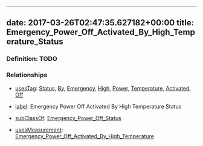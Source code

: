 
---
date: 2017-03-26T02:47:35.627182+00:00
title: Emergency_Power_Off_Activated_By_High_Temperature_Status
---
### Definition: TODO

### Relationships

* [usesTag](https://brickschema.org/schema/1.0/BrickFrame#usesTag): [Status](https://brickschema.org/schema/1.0/BrickTag#Status), [By](https://brickschema.org/schema/1.0/BrickTag#By), [Emergency](https://brickschema.org/schema/1.0/BrickTag#Emergency), [High](https://brickschema.org/schema/1.0/BrickTag#High), [Power](https://brickschema.org/schema/1.0/BrickTag#Power), [Temperature](https://brickschema.org/schema/1.0/BrickTag#Temperature), [Activated](https://brickschema.org/schema/1.0/BrickTag#Activated), [Off](https://brickschema.org/schema/1.0/BrickTag#Off)

* [label](http://www.w3.org/2000/01/rdf-schema#label): Emergency Power Off Activated By High Temperature Status

* [subClassOf](http://www.w3.org/2000/01/rdf-schema#subClassOf): [Emergency_Power_Off_Status](https://brickschema.org/schema/1.0/Brick#Emergency_Power_Off_Status)

* [usesMeasurement](https://brickschema.org/schema/1.0/BrickFrame#usesMeasurement): [Emergency_Power_Off_Activated_By_High_Temperature](https://brickschema.org/schema/1.0/Brick#Emergency_Power_Off_Activated_By_High_Temperature)

